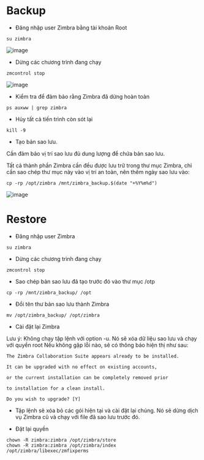 # Backup

- Đăng nhập user Zimbra bằng tài khoản Root

```
su zimbra
```
![image](https://user-images.githubusercontent.com/111721629/193734470-f247575c-5de1-4e21-99a4-5d5f87ea0d3c.png)



- Dừng các chương trình đang chạy

```
zmcontrol stop
```

![image](https://user-images.githubusercontent.com/111716161/193241626-95284e79-d84d-4b2d-bda6-ea12d78f3d4c.png)

- Kiểm tra để đảm bảo rằng Zimbra đã dừng hoàn toàn

```
ps auxww | grep zimbra
```

- Hủy tất cả tiến trình còn sót lại

```
kill -9
```

- Tạo bản sao lưu. 

Cần đảm bảo vị trí sao lưu đủ dung lượng để chứa bản sao lưu. 

Tất cả thành phần Zimbra cần đều được lưu trữ trong thư mục Zimbra, chỉ cần sao chép thư mục này vào vị trí an toàn, nên thêm ngày sao lưu vào:

```
cp -rp /opt/zimbra /mnt/zimbra_backup.$(date "+%Y%m%d")
```

![image](https://user-images.githubusercontent.com/111716161/193243414-93a80268-b397-4f04-a39e-e340a4083521.png)

# Restore

- Đăng nhập user Zimbra

```
su zimbra
```

- Dừng các chương trình đang chạy

```
zmcontrol stop
```

- Sao chép bản sao lưu đã tạo trước đó vào thư mục /otp

```
cp -rp /mnt/zimbra_backup/ /opt
```

- Đổi tên thư bản sao lưu thành Zimbra

```
mv /opt/zimbra_backup/ /opt/zimbra
```

- Cài đặt lại Zimbra

Lưu ý: Không chạy tập lệnh với option -u. Nó sẽ xóa dữ liệu sao lưu và chạy với quyền root Nếu không gặp lỗi nào, sẽ có thông báo hiện thị như sau:

```
The Zimbra Collaboration Suite appears already to be installed.

It can be upgraded with no effect on existing accounts,

or the current installation can be completely removed prior

to installation for a clean install.

Do you wish to upgrade? [Y]
```

- Tập lệnh sẽ xóa bỏ các gói hiện tại và cài đặt lại chúng. Nó sẽ dừng dịch vụ Zimbra cũ và chạy với file đã sao lưu trước đó.

- Đặt lại quyền

```
chown -R zimbra:zimbra /opt/zimbra/store
chown -R zimbra:zimbra /opt/zimbra/index
/opt/zimbra/libexec/zmfixperms
```

